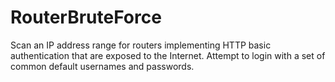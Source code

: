 # RouterBruteForce

Scan an IP address range for routers implementing HTTP basic authentication that are exposed to the Internet. Attempt to login with a set of common default usernames and passwords.

